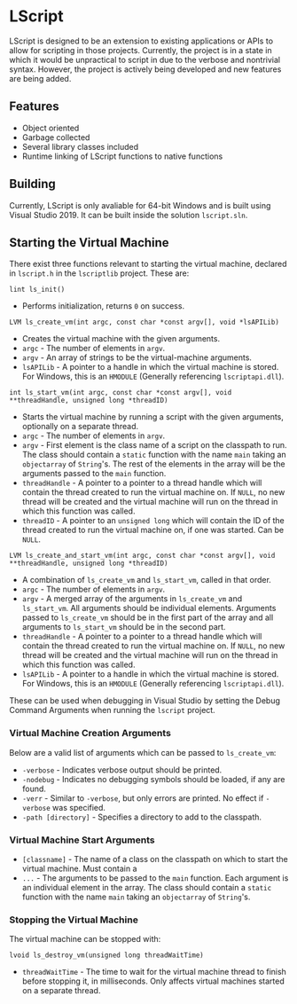 # LScript

LScript is designed to be an extension to existing applications or APIs to allow for scripting in those projects. Currently, the project is in a state in which it would be unpractical to script in due to the verbose and nontrivial syntax. However, the project is actively being developed and new features are being added.

## Features

- Object oriented
- Garbage collected
- Several library classes included
- Runtime linking of LScript functions to native functions

## Building

Currently, LScript is only avaliable for 64-bit Windows and is built using Visual Studio 2019. It can be built inside the solution `lscript.sln`.

## Starting the Virtual Machine

There exist three functions relevant to starting the virtual machine, declared in `lscript.h` in the `lscriptlib` project. These are:

`lint ls_init()`
- Performs initialization, returns `0` on success.

`LVM ls_create_vm(int argc, const char *const argv[], void *lsAPILib)`
- Creates the virtual machine with the given arguments.
- `argc` - The number of elements in `argv`.
- `argv` - An array of strings to be the virtual-machine arguments.
- `lsAPILib` - A pointer to a handle in which the virtual machine is stored. For Windows, this is an `HMODULE` (Generally referencing `lscriptapi.dll`).

`int ls_start_vm(int argc, const char *const argv[], void **threadHandle, unsigned long *threadID)`
- Starts the virtual machine by running a script with the given arguments, optionally on a separate thread.
- `argc` - The number of elements in `argv`.
- `argv` - First element is the class name of a script on the classpath to run. The class should contain a `static` function with the name `main` taking an `objectarray` of `String`'s. The rest of the elements in the array will be the arguments passed to the `main` function.
- `threadHandle` - A pointer to a pointer to a thread handle which will contain the thread created to run the virtual machine on. If `NULL`, no new thread will be created and the virtual machine will run on the thread in which this function was called.
- `threadID` - A pointer to an `unsigned long` which will contain the ID of the thread created to run the virtual machine on, if one was started. Can be `NULL`.

`LVM ls_create_and_start_vm(int argc, const char *const argv[], void **threadHandle, unsigned long *threadID)`
- A combination of `ls_create_vm` and `ls_start_vm`, called in that order.
- `argc` - The number of elements in `argv`.
- `argv` - A merged array of the arguments in `ls_create_vm` and `ls_start_vm`. All arguments should be individual elements. Arguments passed to `ls_create_vm` should be in the first part of the array and all arguments to `ls_start_vm` should be in the second part.
- `threadHandle` - A pointer to a pointer to a thread handle which will contain the thread created to run the virtual machine on. If `NULL`, no new thread will be created and the virtual machine will run on the thread in which this function was called.
- `lsAPILib` - A pointer to a handle in which the virtual machine is stored. For Windows, this is an `HMODULE` (Generally referencing `lscriptapi.dll`).

These can be used when debugging in Visual Studio by setting the Debug Command Arguments when running the `lscript` project.

### Virtual Machine Creation Arguments

Below are a valid list of arguments which can be passed to `ls_create_vm`:

- `-verbose` - Indicates verbose output should be printed.
- `-nodebug` - Indicates no debugging symbols should be loaded, if any are found.
- `-verr` - Similar to `-verbose`, but only errors are printed. No effect if `-verbose` was specified.
- `-path [directory]` - Specifies a directory to add to the classpath.

### Virtual Machine Start Arguments

- `[classname]` - The name of a class on the classpath on which to start the virtual machine. Must contain a 
- `...` - The arguments to be passed to the `main` function. Each argument is an individual element in the array. The class should contain a `static` function with the name `main` taking an `objectarray` of `String`'s.

### Stopping the Virtual Machine

The virtual machine can be stopped with:

`lvoid ls_destroy_vm(unsigned long threadWaitTime)`
- `threadWaitTime` - The time to wait for the virtual machine thread to finish before stopping it, in milliseconds. Only affects virtual machines started on a separate thread.